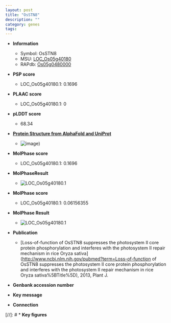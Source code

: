 ```yaml
---
layout: post
title: "OsSTN8"
description: ""
category: genes
tags: 
---
```


* **Information**  
    + Symbol: OsSTN8  
    + MSU: [LOC_Os05g40180](http://rice.plantbiology.msu.edu/cgi-bin/ORF_infopage.cgi?orf=LOC_Os05g40180)  
    + RAPdb: [Os05g0480000](http://rapdb.dna.affrc.go.jp/viewer/gbrowse_details/irgsp1?name=Os05g0480000)  

* **PSP score**  
    + LOC_Os05g40180.1: 0.1696 

* **PLAAC score**  
    + LOC_Os05g40180.1: 0 

* **pLDDT score**
    + 68.34

* **[Protein Structure from AlphaFold and UniProt](https://www.uniprot.org/uniprotkb/A0A0P0WNT5/entry#structure)**
    + ![image](https://ricepsp.github.io/images/A/AF-A0A0P0WNT5-F1.png))

* **MolPhase score**
    + LOC_Os05g40180.1: 0.1696

* **MolPhaseResult**
    + ![LOC_Os05g40180.1](https://ricepsp.github.io/pictures/LOC_Os05g/LOC_Os05g40180.1.png)

* **MolPhase score**
    + LOC_Os05g40180.1: 0.06156355

* **MolPhase Result**
    + ![LOC_Os05g40180.1](https://304243504.github.io/Pictures/LOC_Os05g/LOC_Os05g40180.1.png)

* **Publication**  
    + [Loss-of-function of OsSTN8 suppresses the photosystem II core protein phosphorylation and interferes with the photosystem II repair mechanism in rice Oryza sativa](http://www.ncbi.nlm.nih.gov/pubmed?term=Loss-of-function of OsSTN8 suppresses the photosystem II core protein phosphorylation and interferes with the photosystem II repair mechanism in rice Oryza sativa%5BTitle%5D), 2013, Plant J.

* **Genbank accession number**  

* **Key message**  

* **Connection**  

[//]: # * **Key figures**  


